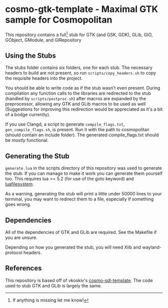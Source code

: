 # cosmo-gtk-template - Maximal GTK sample for Cosmopolitan

This repository contains a full[^1] stub for GTK (and GSK, GDK), GLib, GIO, GObject, GModule, and GIRepository

## Using the Stubs
The stubs folder contains six folders, one for each stub. The necessary headers to build are not present, so run `scripts/copy_headers.sh` to copy the requisite headers into the project.

You should be able to write code as if the stub wasn't even present. During compilation any function calls to the libraries are redirected to the stub (handled by `scripts/postproc.sh`) after macros are expanded by the preprocessor, allowing any GTK and GLib macros to be used as well (Suggestions for improving this redirection would be appreciated as it's a bit of a bodge currently).

If you use Clangd, a script to generate `compile_flags.txt`, `gen_compile_flags.sh`, is present. Run it with the path to cosmopolitan (should contain an include folder). The generated compile_flags.txt should be *mostly* functional.

## Generating the Stub
`generate.lua` in the scripts directory of this repository was used to generate the stub. If you can manage to make it work you can generate them yourself too. This requires lua >= 5.2 (for use of the goto keyword) and [luafilesystem](https://github.com/lunarmodules/luafilesystem).

As a warning, generating the stub will print a little under 50000 lines to your terminal, you may want to redirect them to a file, especially if something goes wrong.

## Dependencies
All of the dependencies of GTK and GLib are required. See the Makefile if you are unsure.

Depending on how you generated the stub, you will need Xlib and wayland-protocol headers.

## References
This repository is based off of vkoskiv's [cosmo-sdl-template](https://github.com/vkoskiv/cosmo-sdl-template). The code used to stub GTK and GLib is largely the same.

[^1]: If anything is missing let me know!
